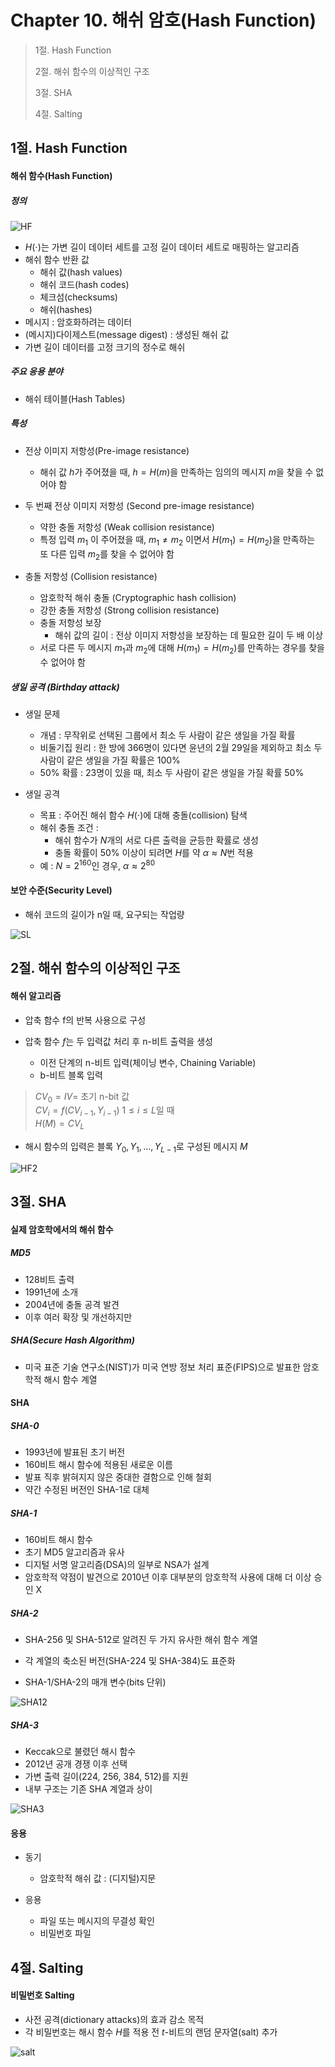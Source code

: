 # Chapter 10. 해쉬 암호(Hash Function)

> 1절. Hash Function
>
> 2절. 해쉬 함수의 이상적인 구조
>
> 3절. SHA
>
> 4절. Salting

## 1절. Hash Function

#### 해쉬 함수(Hash Function)

##### 정의

![HF](https://github.com/BangYunseo/TIL/blob/main/Security/InformationSecurity/Image/ch10/HF.PNG)

- $H(⋅)$는 가변 길이 데이터 세트를 고정 길이 데이터 세트로 매핑하는 알고리즘
- 해쉬 함수 반환 값
  - 해쉬 값(hash values)
  - 해쉬 코드(hash codes)
  - 체크섬(checksums)
  - 해쉬(hashes)
- 메시지 : 암호화하려는 데이터
- (메시지)다이제스트(message digest) : 생성된 해쉬 값
- 가변 길이 데이터를 고정 크기의 정수로 해쉬

##### 주요 응용 분야

- 해쉬 테이블(Hash Tables)

##### 특성

- 전상 이미지 저항성(Pre-image resistance)

  - 해쉬 값 $h$가 주어졌을 때, $h = H(m)$을 만족하는 임의의 메시지 $m$을 찾을 수 없어야 함

- 두 번째 전상 이미지 저항성 (Second pre-image resistance)

  - 약한 충돌 저항성 (Weak collision resistance)
  - 특정 입력 $m_1$ 이 주어졌을 때, $m_1 ≠ m_2$ 이면서 $H(m_1)=H(m_2)$을 만족하는 또 다른 입력 $m_2$를 찾을 수 없어야 함

- 충돌 저항성 (Collision resistance)

  - 암호학적 해쉬 충돌 (Cryptographic hash collision)
  - 강한 충돌 저항성 (Strong collision resistance)
  - 충돌 저항성 보장
    - 해쉬 값의 길이 : 전상 이미지 저항성을 보장하는 데 필요한 길이 두 배 이상
  - 서로 다른 두 메시지 $m_1$과 $m_2$에 대해 $H(m_1)=H(m_2)$를 만족하는 경우를 찾을 수 없어야 함

##### 생일 공격 (Birthday attack)

- 생일 문제

  - 개념 : 무작위로 선택된 그룹에서 최소 두 사람이 같은 생일을 가질 확률
  - 비둘기집 원리 : 한 방에 366명이 있다면 윤년의 2월 29일을 제외하고 최소 두 사람이 같은 생일을 가질 확률은 100%
  - 50% 확률 : 23명이 있을 때, 최소 두 사람이 같은 생일을 가질 확률 50%

- 생일 공격

  - 목표 : 주어진 해쉬 함수 $H(⋅)$에 대해 충돌(collision) 탐색
  - 해쉬 충돌 조건 :
    - 해쉬 함수가 $N$개의 서로 다른 출력을 균등한 확률로 생성
    - 충돌 확률이 50% 이상이 되려면 $H$를 약 $α ≈ N$번 적용
  - 예 : $N=2^{160}$인 경우, $α ≈ 2^{80}$

#### 보안 수준(Security Level)

- 해쉬 코드의 길이가 n일 때, 요구되는 작업량

![SL](https://github.com/BangYunseo/TIL/blob/main/Security/InformationSecurity/Image/ch10/SL.PNG)

## 2절. 해쉬 함수의 이상적인 구조

#### 해쉬 알고리즘

- 압축 함수 f의 반복 사용으로 구성
- 압축 함수 $f$는 두 입력값 처리 후 n-비트 출력을 생성

  - 이전 단계의 n-비트 입력(체이닝 변수, Chaining Variable)
  - b-비트 블록 입력

> $CV_0 = IV =$ 초기 n-bit 값  
> $CV_i = f(CV_{i−1}, Y_{i−1})$ $1 ≤ i ≤ L$일 때  
> $H(M) = CV_L$

- 해시 함수의 입력은 블록 $Y_0, Y_1, …, Y_{L−1}$ ​로 구성된 메시지 $M$

![HF2](https://github.com/BangYunseo/TIL/blob/main/Security/InformationSecurity/Image/ch10/HF2.PNG)

## 3절. SHA

#### 실제 암호학에서의 해쉬 함수

##### MD5

- 128비트 출력
- 1991년에 소개
- 2004년에 충돌 공격 발견
- 이후 여러 확장 및 개선하지만

##### SHA(Secure Hash Algorithm)

- 미국 표준 기술 연구소(NIST)가 미국 연방 정보 처리 표준(FIPS)으로 발표한 암호학적 해시 함수 계열

#### SHA

##### SHA-0

- 1993년에 발표된 초기 버전
- 160비트 해시 함수에 적용된 새로운 이름
- 발표 직후 밝혀지지 않은 중대한 결함으로 인해 철회
- 약간 수정된 버전인 SHA-1로 대체

##### SHA-1

- 160비트 해시 함수
- 초기 MD5 알고리즘과 유사
- 디지털 서명 알고리즘(DSA)의 일부로 NSA가 설계
- 암호학적 약점이 발견으로 2010년 이후 대부분의 암호학적 사용에 대해 더 이상 승인 X

##### SHA-2

- SHA-256 및 SHA-512로 알려진 두 가지 유사한 해쉬 함수 계열
- 각 계열의 축소된 버전(SHA-224 및 SHA-384)도 표준화

- SHA-1/SHA-2의 매개 변수(bits 단위)

![SHA12](https://github.com/BangYunseo/TIL/blob/main/Security/InformationSecurity/Image/ch10/SHA12.PNG)

##### SHA-3

- Keccak으로 불렸던 해시 함수
- 2012년 공개 경쟁 이후 선택
- 가변 출력 길이(224, 256, 384, 512)를 지원
- 내부 구조는 기존 SHA 계열과 상이

![SHA3](https://github.com/BangYunseo/TIL/blob/main/Security/InformationSecurity/Image/ch10/SHA3.PNG)

#### 응용

- 동기

  - 암호학적 해쉬 값 : (디지털)지문

- 응용
  - 파일 또는 메시지의 무결성 확인
  - 비밀번호 파일

## 4절. Salting

#### 비밀번호 Salting

- 사전 공격(dictionary attacks)의 효과 감소 목적
- 각 비밀번호는 해시 함수 $H$를 적용 전 $t$-비트의 랜덤 문자열(salt) 추가

![salt](https://github.com/BangYunseo/TIL/blob/main/Security/InformationSecurity/Image/ch10/salt.PNG)
